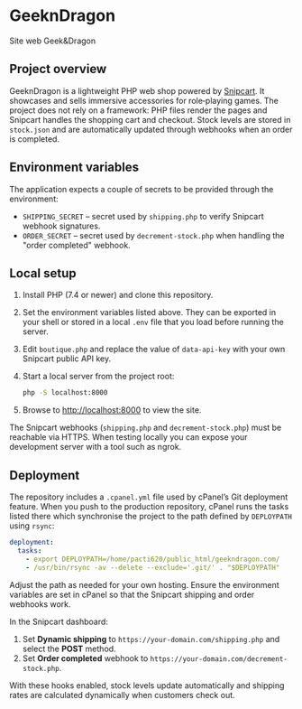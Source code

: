 # GeeknDragon

Site web Geek&Dragon

## Project overview

GeeknDragon is a lightweight PHP web shop powered by [Snipcart](https://snipcart.com/). It showcases and sells immersive accessories for role‑playing games. The project does not rely on a framework: PHP files render the pages and Snipcart handles the shopping cart and checkout. Stock levels are stored in `stock.json` and are automatically updated through webhooks when an order is completed.

## Environment variables

The application expects a couple of secrets to be provided through the environment:

- `SHIPPING_SECRET` – secret used by `shipping.php` to verify Snipcart webhook signatures.
- `ORDER_SECRET` – secret used by `decrement-stock.php` when handling the "order completed" webhook.

## Local setup

1. Install PHP (7.4 or newer) and clone this repository.
2. Set the environment variables listed above. They can be exported in your shell or stored in a local `.env` file that you load before running the server.
3. Edit `boutique.php` and replace the value of `data-api-key` with your own Snipcart public API key.
4. Start a local server from the project root:

   ```bash
   php -S localhost:8000
   ```

5. Browse to <http://localhost:8000> to view the site.

The Snipcart webhooks (`shipping.php` and `decrement-stock.php`) must be reachable via HTTPS. When testing locally you can expose your development server with a tool such as ngrok.

## Deployment

The repository includes a `.cpanel.yml` file used by cPanel’s Git deployment feature. When you push to the production repository, cPanel runs the tasks listed there which synchronise the project to the path defined by `DEPLOYPATH` using `rsync`:

```yaml
deployment:
  tasks:
    - export DEPLOYPATH=/home/pacti620/public_html/geekndragon.com/
    - /usr/bin/rsync -av --delete --exclude='.git/' . "$DEPLOYPATH"
```

Adjust the path as needed for your own hosting. Ensure the environment variables are set in cPanel so that the Snipcart shipping and order webhooks work.

In the Snipcart dashboard:

1. Set **Dynamic shipping** to `https://your-domain.com/shipping.php` and select the **POST** method.
2. Set **Order completed** webhook to `https://your-domain.com/decrement-stock.php`.

With these hooks enabled, stock levels update automatically and shipping rates are calculated dynamically when customers check out.

